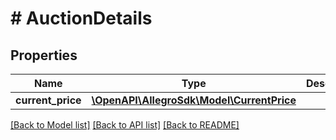 # # AuctionDetails

## Properties

Name | Type | Description | Notes
------------ | ------------- | ------------- | -------------
**current_price** | [**\OpenAPI\AllegroSdk\Model\CurrentPrice**](CurrentPrice.md) |  |

[[Back to Model list]](../../README.md#models) [[Back to API list]](../../README.md#endpoints) [[Back to README]](../../README.md)
